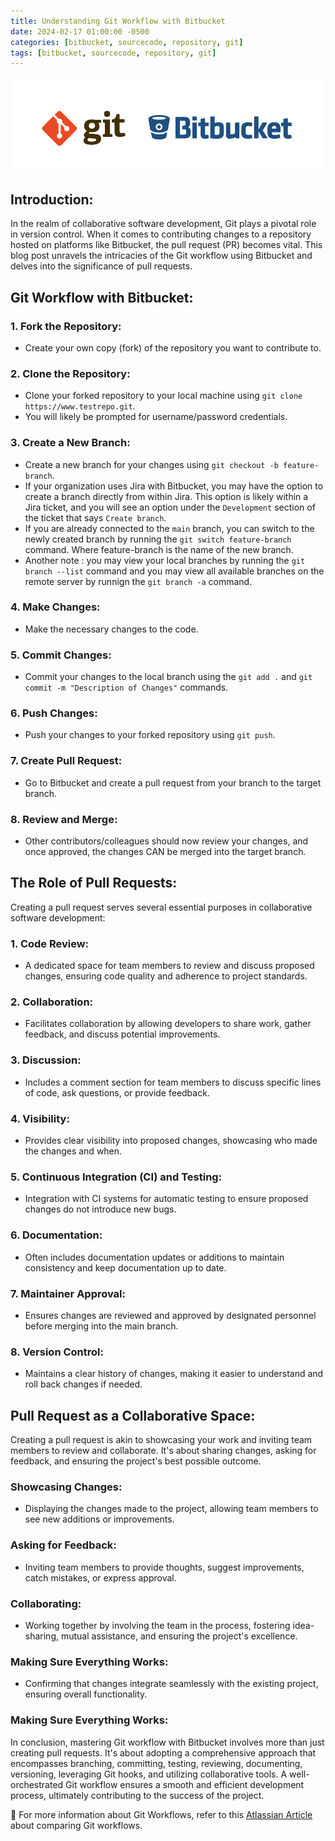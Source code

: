 ```yaml
---
title: Understanding Git Workflow with Bitbucket
date: 2024-02-17 01:00:00 -0500
categories: [bitbucket, sourcecode, repository, git]
tags: [bitbucket, sourcecode, repository, git]
---
```


![Understanding Git Workflow with Bitbucket](/assets/img/posts/2024/understanding_git_bitbucket/understanding_git_bitbucket.jpeg)



## Introduction:

In the realm of collaborative software development, Git plays a pivotal role in version control. When it comes to contributing changes to a repository hosted on platforms like Bitbucket, the pull request (PR) becomes vital. This blog post unravels the intricacies of the Git workflow using Bitbucket and delves into the significance of pull requests.

## Git Workflow with Bitbucket:

### 1. Fork the Repository:
   - Create your own copy (fork) of the repository you want to contribute to.


### 2. Clone the Repository:
   - Clone your forked repository to your local machine using `git clone https://www.testrepo.git`.
   - You will likely be prompted for username/password credentials.

### 3. Create a New Branch:
   - Create a new branch for your changes using `git checkout -b feature-branch`.
   - If your organization uses Jira with Bitbucket, you may have the option to create a branch directly from within Jira. This option is likely within a Jira ticket, and you will see an option under the `Development` section of the ticket that says `Create branch`. 
   - If you are already connected to the `main` branch, you can switch to the newly created branch by running the `git switch feature-branch` command. Where feature-branch is the name of the new branch.
   - Another note : you may view your local branches by running the `git branch --list` command and you may view all available branches on the remote server by runnign the `git branch -a` command.


### 4. Make Changes:
   - Make the necessary changes to the code.

### 5. Commit Changes:
   - Commit your changes to the local branch using the `git add .` and `git commit -m "Description of Changes"` commands.

### 6. Push Changes:
   - Push your changes to your forked repository using `git push`.

### 7. Create Pull Request:
   - Go to Bitbucket and create a pull request from your branch to the target branch.

### 8. Review and Merge:
   - Other contributors/colleagues should now review your changes, and once approved, the changes CAN be merged into the target branch.

## The Role of Pull Requests:

Creating a pull request serves several essential purposes in collaborative software development:

### 1. **Code Review:**
   - A dedicated space for team members to review and discuss proposed changes, ensuring code quality and adherence to project standards.

### 2. **Collaboration:**
   - Facilitates collaboration by allowing developers to share work, gather feedback, and discuss potential improvements.

### 3. **Discussion:**
   - Includes a comment section for team members to discuss specific lines of code, ask questions, or provide feedback.

### 4. **Visibility:**
   - Provides clear visibility into proposed changes, showcasing who made the changes and when.

### 5. **Continuous Integration (CI) and Testing:**
   - Integration with CI systems for automatic testing to ensure proposed changes do not introduce new bugs.

### 6. **Documentation:**
   - Often includes documentation updates or additions to maintain consistency and keep documentation up to date.

### 7. **Maintainer Approval:**
   - Ensures changes are reviewed and approved by designated personnel before merging into the main branch.

### 8. **Version Control:**
   - Maintains a clear history of changes, making it easier to understand and roll back changes if needed.

## Pull Request as a Collaborative Space:

Creating a pull request is akin to showcasing your work and inviting team members to review and collaborate. It's about sharing changes, asking for feedback, and ensuring the project's best possible outcome.

### Showcasing Changes:

- Displaying the changes made to the project, allowing team members to see new additions or improvements.

### Asking for Feedback:

- Inviting team members to provide thoughts, suggest improvements, catch mistakes, or express approval.

### Collaborating:

- Working together by involving the team in the process, fostering idea-sharing, mutual assistance, and ensuring the project's excellence.

### Making Sure Everything Works:

- Confirming that changes integrate seamlessly with the existing project, ensuring overall functionality.


### Making Sure Everything Works:

In conclusion, mastering Git workflow with Bitbucket involves more than just creating pull requests. It's about adopting a comprehensive approach that encompasses branching, committing, testing, reviewing, documenting, versioning, leveraging Git hooks, and utilizing collaborative tools. A well-orchestrated Git workflow ensures a smooth and efficient development process, ultimately contributing to the success of the project.


📝 For more information about Git Workflows, refer to this [Atlassian Article](https://www.atlassian.com/git/tutorials/comparing-workflows) about comparing Git workflows.


